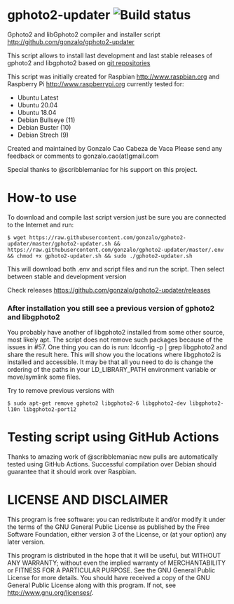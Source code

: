 gphoto2-updater ![Build status](https://github.com/gonzalo/gphoto2-updater/actions/workflows/test-build.yml/badge.svg)
===============

Gphoto2 and libGphoto2 compiler and installer script
http://github.com/gonzalo/gphoto2-updater

This script allows to install last development and last
stable releases of gphoto2 and libgphoto2 based on
[git repositories](https://github.com/gphoto/)

This script was initially created for Raspbian http://www.raspbian.org
and Raspberry Pi http://www.raspberrypi.org currently tested for:
 - Ubuntu Latest
 - Ubuntu 20.04
 - Ubuntu 18.04
 - Debian Bullseye (11)
 - Debian Buster (10)
 - Debian Strech (9)

Created and maintained by Gonzalo Cao Cabeza de Vaca
Please send any feedback or comments to gonzalo.cao(at)gmail.com

Special thanks to @scribblemaniac for his support on this project.

How-to use
==========
To download and compile last script version just be sure you are connected to
the Internet and run:

```
$ wget https://raw.githubusercontent.com/gonzalo/gphoto2-updater/master/gphoto2-updater.sh && https://raw.githubusercontent.com/gonzalo/gphoto2-updater/master/.env && chmod +x gphoto2-updater.sh && sudo ./gphoto2-updater.sh
```
This will download both .env and script files and run the script. Then select between stable and development version

Check releases
https://github.com/gonzalo/gphoto2-updater/releases

### After installation you still see a previous version of gphoto2 and libgphoto2
You probably have another of libgphoto2 installed from some other source, most likely apt. The script does not remove such packages because of the issues in #57. One thing you can do is run: ldconfig -p | grep libgphoto2 and share the result here. This will show you the locations where libgphoto2 is installed and accessible. It may be that all you need to do is change the ordering of the paths in your LD_LIBRARY_PATH environment variable or move/symlink some files.

Try to remove previous versions with
```
$ sudo apt-get remove gphoto2 libgphoto2-6 libgphoto2-dev libgphoto2-l10n libgphoto2-port12
```

Testing script using GitHub Actions
===================================
Thanks to amazing work of @scribblemaniac new pulls are automatically tested using GitHub Actions. Successful compilation over Debian should guarantee that it should work over Raspbian.

LICENSE AND DISCLAIMER
======================

This program is free software: you can redistribute it and/or modify
it under the terms of the GNU General Public License as published by
the Free Software Foundation, either version 3 of the License, or
(at your option) any later version.

This program is distributed in the hope that it will be useful,
but WITHOUT ANY WARRANTY; without even the implied warranty of
MERCHANTABILITY or FITNESS FOR A PARTICULAR PURPOSE.  See the
GNU General Public License for more details.
You should have received a copy of the GNU General Public License
along with this program.  If not, see <http://www.gnu.org/licenses/>.
